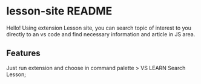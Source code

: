 # lesson-site README

Hello! Using extension Lesson site, you can search topic of interest to you directly to an vs code and find necessary information and article in JS area. 

## Features

Just run extension and choose in command palette > VS LEARN Search Lesson;

